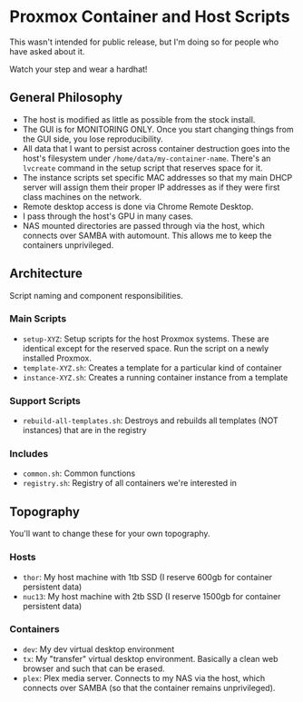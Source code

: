 Proxmox Container and Host Scripts
==================================

This wasn't intended for public release, but I'm doing so for people who have asked about it.

Watch your step and wear a hardhat!


## General Philosophy

* The host is modified as little as possible from the stock install.
* The GUI is for MONITORING ONLY. Once you start changing things from the GUI side, you lose reproducibility.
* All data that I want to persist across container destruction goes into the host's filesystem under `/home/data/my-container-name`. There's an `lvcreate` command in the setup script that reserves space for it.
* The instance scripts set specific MAC addresses so that my main DHCP server will assign them their proper IP addresses as if they were first class machines on the network.
* Remote desktop access is done via Chrome Remote Desktop.
* I pass through the host's GPU in many cases.
* NAS mounted directories are passed through via the host, which connects over SAMBA with automount. This allows me to keep the containers unprivileged.

## Architecture

Script naming and component responsibilities.

### Main Scripts

* `setup-XYZ`: Setup scripts for the host Proxmox systems. These are identical except for the reserved space. Run the script on a newly installed Proxmox.
* `template-XYZ.sh`: Creates a template for a particular kind of container
* `instance-XYZ.sh`: Creates a running container instance from a template

### Support Scripts

* `rebuild-all-templates.sh`: Destroys and rebuilds all templates (NOT instances) that are in the registry

### Includes

* `common.sh`: Common functions
* `registry.sh`: Registry of all containers we're interested in


## Topography

You'll want to change these for your own topography.

### Hosts

* `thor`: My host machine with 1tb SSD (I reserve 600gb for container persistent data)
* `nuc13`: My host machine with 2tb SSD (I reserve 1500gb for container persistent data)

### Containers

* `dev`: My dev virtual desktop environment
* `tx`: My "transfer" virtual desktop environment. Basically a clean web browser and such that can be erased.
* `plex`: Plex media server. Connects to my NAS via the host, which connects over SAMBA (so that the container remains unprivileged).
